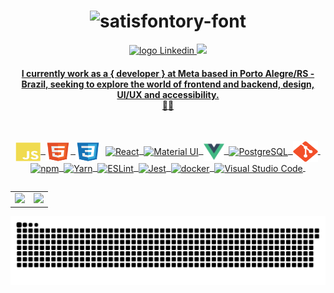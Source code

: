 <!-- Profile view counter -->
<!-- ![Profile Views](http://estruyf-github.azurewebsites.net/api/VisitorHit?user=BernardoMoschen&repo=BernardoMoschen&countColorcountColor) -->

<!-- Avatar Image 
<img align="right" src=".png" width="260" />
-->
<!-- Title -->
<div align="center">
 <h1> 
   <a href"https://fontmeme.com/fonts/satisfontory-font/"><img src="https://fontmeme.com/permalink/210701/9be3623530f4c3e28a9db96418971ccb.png" alt="satisfontory-font" border="0">
   </a>
 </h1>
</div>

<!-- External Links -->
<p align="center">
 
 <!-- Linkedin -->
   <a href="https://www.linkedin.com/in/bernardomoschen/" target="_blank">
    <img alt="logo Linkedin" src="https://img.shields.io/badge/-LinkedIn-%230077B5?style=for-the-badge&logo=linkedin&logoColor=white&link=https://www.linkedin.com/in/bernardomoschen/">
  </a>

<!-- Email -->
  <a href = "mailto: bernardomoschen.dev@gmail.com" target="_targe">
   <img src="https://img.shields.io/badge/-Gmail-%23333?style=for-the-badge&logo=gmail&logoColor=white"
 </a>
 
<!-- Instagram -->
<!--
  <a href="https://www.instagram.com/Bernardo_Moschen/" target="_blank">
   <img alt="logo Instagram" src="https://img.shields.io/badge/-Instagram-%23E4405F?style=for-the-badge&logo=instagram&logoColor=white&link=https://twitter.com/bernardo_moschen">
  </a>
  -->
  
</p>

 <!-- Presentation Text -->
<h4 align="center"> 
  I currently work as a { developer } at Meta based in Porto Alegre/RS - Brazil, seeking to explore the world of frontend and backend, design, UI/UX and accessibility.
 <br>
 👨‍💻
</h4>

<br>

<!-- Icons area -->
<p align="center">
  <!-- JS Icon -->
 <a href="https://developer.mozilla.org/en-US/docs/Web/JavaScript" title="JavaScript">
  <img align="center" alt="Javascript" height="30" width="40"
       src="https://raw.githubusercontent.com/devicons/devicon/master/icons/javascript/javascript-plain.svg">&nbsp;
 </a>
  <!-- HTML Icon -->
 <a href="https://www.w3.org/TR/html5/" title="HTML5">
  <img align="center" alt="HTML" height="30" width="40"
       src="https://raw.githubusercontent.com/devicons/devicon/master/icons/html5/html5-original.svg">&nbsp;
 </a>
  <!-- CSS Icon -->
  <img align="center" alt="CSS" height="30" width="40"
       src="https://raw.githubusercontent.com/devicons/devicon/master/icons/css3/css3-original.svg">&nbsp;
 
   <!-- ReactJs Icon -->
 <a href="https://reactjs.org/" title="React">
  <img align="center" alt="React" height="30" width="33"
       src="https://github.com/get-icon/geticon/raw/master/icons/react.svg">&nbsp;
 </a>
   <!-- MaterialUi Icon -->
 <a href="https://material-ui.com/" title="Material UI">
  <img align="center"  alt="Material UI" height="30" width="33"
       src="https://github.com/get-icon/geticon/raw/master/icons/material-ui.svg" >&nbsp;
 </a>
  <!-- VueJs Icon -->
 <a href="https://vuejs.org/" title="Vue.js">
  <img align="center" alt="VueJs" height="30" width="33"
       src="https://raw.githubusercontent.com/github/explore/80688e429a7d4ef2fca1e82350fe8e3517d3494d/topics/vue/vue.png">&nbsp;
   </a>
 <!-- Python Icon -->
<!--  <a href="https://www.python.org/" title="Python">
  <img align="center" alt="Python" height="35" width="40"
       src="https://raw.githubusercontent.com/devicons/devicon/master/icons/python/python-original.svg">&nbsp;
 </a>  -->
   <!-- Postgres Icon -->
 <a href="https://www.postgresql.org/" title="PostgreSQL">
  <img align="center" height="30" width="40"
       src="https://github.com/get-icon/geticon/raw/master/icons/postgresql.svg" alt="PostgreSQL">&nbsp;
 </a>
  <!-- Git Icon -->
 <a href="https://git-scm.com/" title="Git">
  <img align="center" alt="Git" height="33" width="40"
       src="https://raw.githubusercontent.com/devicons/devicon/master/icons/git/git-original.svg">&nbsp;
 </a>
  <!-- Npm Icon -->
 <a href="https://www.npmjs.com/" title="npm">
  <img align="center"  alt="npm" height="30" width="40"
       src="https://github.com/get-icon/geticon/raw/master/icons/npm.svg" >&nbsp;
 </a>
   <!-- Yarn Icon -->
 <a href="https://yarnpkg.com/" title="Yarn">
  <img align="center"  alt="Yarn" height="30" width="40"
       src="https://github.com/get-icon/geticon/raw/master/icons/yarn.svg" >&nbsp;
 </a>
   <!-- Eslint Icon -->
 <a href="https://eslint.org/" title="ESLint">
  <img align="center" alt="ESLint" height="30" width="40"
       src="https://github.com/get-icon/geticon/raw/master/icons/eslint.svg" >&nbsp;
 </a>
  <!-- Jest Icon -->
 <a href="https://jestjs.io/" title="Jest">
  <img align="center"  alt="Jest" height="30" width="40"
       src="https://github.com/get-icon/geticon/raw/master/icons/jest.svg" >&nbsp;
 </a>
    <!-- Docker Icon -->
 <a href="https://www.docker.com/" title="docker">
  <img align="center"  alt="docker" height="30" width="40"
       src="https://github.com/get-icon/geticon/raw/master/icons/docker-icon.svg">&nbsp;
 </a>
   <!-- Visual Studio Code Icon -->
 <a href="https://code.visualstudio.com/" title="Visual Studio Code">
  <img align="center"  alt="Visual Studio Code" height="30" width="40"
       src="https://github.com/get-icon/geticon/raw/master/icons/visual-studio-code.svg" >&nbsp;
 </a>

</p>

<!-- Cards Area -->
<table align="left">
  <row>
    <!-- Card -->
    <td>
      <img height='172' src='https://github-readme-stats.vercel.app/api?username=BernardoMoschen&show_icons=true&theme=vision-friendly-dark'>
    </td>
    <td>
     <!-- Card -->
      <img height='172' src='https://github-readme-stats.vercel.app/api/top-langs/?username=BernardoMoschen&layout=compact&theme=vision-friendly-dark'>
    </td>
  </row>
</table> 

<!-- Commit snake -->
![Snake animation](https://github.com/BernardoMoschen/BernardoMoschen/blob/output/github-contribution-grid-snake.svg)
